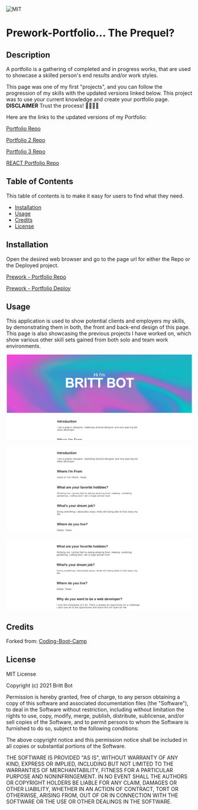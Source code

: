 ![MIT](https://img.shields.io/badge/License-MIT-yellow.svg)
# Prework-Portfolio... The Prequel?

## Description 

A portfolio is a gathering of completed and in progress works, that are used to showcase a skilled person's end results and/or work styles. 


This page was one of my first "projects", and you can follow the progression of my skills with the updated versions linked below. This project was to use your current knowledge and create your portfolio page. **DISCLAIMER** Trust the process! 🤪😅🤩🥳


Here are the links to the updated versions of my Portfolio:

[Portfolio Repo](https://github.com/britt-bot/Portfolio)

[Portfolio 2 Repo](https://github.com/britt-bot/08-updated_portfolio)

[Portfolio 3 Repo](https://github.com/britt-bot/16-Updated_Portfolio)

[REACT Portfolio Repo](https://github.com/britt-bot/20-React_Portfolio)


## Table of Contents 

This table of contents is to make it easy for users to find what they need.

* [Installation](#installation)
* [Usage](#usage)
* [Credits](#credits)
* [License](#license)


## Installation

Open the desired web browser and go to the page url for either the Repo or the Deployed project.

[Prework - Portfolio Repo](https://github.com/britt-bot/Prework-Portfolio)

[Prework - Portfolio Deploy](https://britt-bot.github.io/Prework-Portfolio/)


## Usage 

This application is used to show potential clients and employers my skills, by demonstrating them in both, the front and back-end design of this page. This page is also showcasing the previous projects I have worked on, which show various other skill sets gained from both solo and team work environments. 


![Top of Page](img/topscrnshot.png)

![Middle of Page](img/midscrnshot.png)

![Bottom of Page](img/botscrnshot.png)


## Credits

Forked from: 
[Coding-Boot-Camp](https://github.com/coding-boot-camp/prework-about-me)


## License

MIT License

Copyright (c) 2021 Britt Bot

Permission is hereby granted, free of charge, to any person obtaining a copy
of this software and associated documentation files (the "Software"), to deal
in the Software without restriction, including without limitation the rights
to use, copy, modify, merge, publish, distribute, sublicense, and/or sell
copies of the Software, and to permit persons to whom the Software is
furnished to do so, subject to the following conditions:

The above copyright notice and this permission notice shall be included in all
copies or substantial portions of the Software.

THE SOFTWARE IS PROVIDED "AS IS", WITHOUT WARRANTY OF ANY KIND, EXPRESS OR
IMPLIED, INCLUDING BUT NOT LIMITED TO THE WARRANTIES OF MERCHANTABILITY,
FITNESS FOR A PARTICULAR PURPOSE AND NONINFRINGEMENT. IN NO EVENT SHALL THE
AUTHORS OR COPYRIGHT HOLDERS BE LIABLE FOR ANY CLAIM, DAMAGES OR OTHER
LIABILITY, WHETHER IN AN ACTION OF CONTRACT, TORT OR OTHERWISE, ARISING FROM,
OUT OF OR IN CONNECTION WITH THE SOFTWARE OR THE USE OR OTHER DEALINGS IN THE
SOFTWARE.
